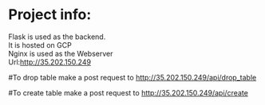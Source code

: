 # Project info:
Flask is used as the backend.<br>
It is hosted on GCP<br>
Nginx is used as the Webserver<br>
Url:http://35.202.150.249

#To drop table
make a post request to
  http://35.202.150.249/api/drop_table

#To create table
make a post request to
  http://35.202.150.249/api/create
